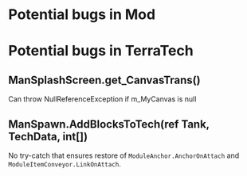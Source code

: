 # Potential bugs in Mod

# Potential bugs in TerraTech

## ManSplashScreen.get_CanvasTrans()
Can throw NullReferenceException if m_MyCanvas is null

## ManSpawn.AddBlocksToTech(ref Tank, TechData, int[])
No try-catch that ensures restore of `ModuleAnchor.AnchorOnAttach` and `ModuleItemConveyor.LinkOnAttach`.
